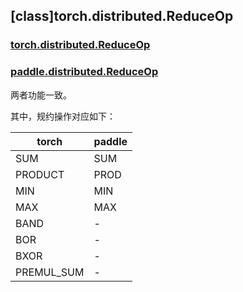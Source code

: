 ## [class]torch.distributed.ReduceOp

### [torch.distributed.ReduceOp](https://pytorch.org/docs/stable/distributed.html?highlight=torch+distributed+reduceop#torch.distributed.ReduceOp)

### [paddle.distributed.ReduceOp](https://www.paddlepaddle.org.cn/documentation/docs/zh/develop/api/paddle/distributed/ReduceOp_cn.html)

两者功能一致。

其中，规约操作对应如下：

|  torch   | paddle  |
|  ----  | ----  |
| SUM  | SUM |
| PRODUCT  | PROD |
| MIN | MIN |
| MAX | MAX |
| BAND | - |
| BOR | - |
| BXOR | - |
| PREMUL_SUM | -  |
